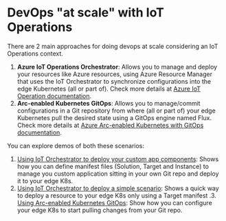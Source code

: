 # DevOps "at scale" with IoT Operations

There are 2 main approaches for doing devops at scale considering an IoT Operations context.
1. **Azure IoT Operations Orchestrator**: Allows you to manage and deploy your resources like Azure resources, using Azure Resource Manager that uses the IoT Orchestrator to synchronize configurations into the edge Kubernetes (all or part of). Check more details at [Azure IoT Operation documentation](https://learn.microsoft.com/en-us/azure/iot-operations/deploy-custom/overview-orchestrator).
2. **Arc-enabled Kubernetes GitOps**: Allows you to manage/commit configurations in a Git repository from where (all or part of) your edge Kubernetes pull the desired state using a GitOps engine named Flux. Check more details at [Azure Arc-enabled Kubernetes with GitOps documentation](https://learn.microsoft.com/en-us/azure/azure-arc/kubernetes/tutorial-use-gitops-flux2?tabs=azure-cli).

You can explore demos of both these scenarios: 
1. [Using IoT Orchestrator to deploy your custom app components](docs/orchestrator-custom-app.md): Shows how you can define manifest files (Solution, Target and Instance) to manage you custom application sitting in your own Git repo and deploy it to your edge K8s.
2. [Using IoT Orchestrator to deploy a simple scenario](docs/orchestrator-simple-hello-world.md): Shows a quick way to deploy a resource to your edge K8s only using a Target manifest
.3. [Using Arc-enabled Kubernetes GitOps](docs/gitops.md): Show how you can configure your edge K8s to start pulling changes from your Git repo.

